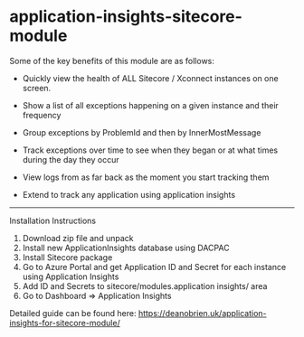 # application-insights-sitecore-module

Some of the key benefits of this module are as follows:

 - Quickly view the health of ALL Sitecore / Xconnect instances on one screen.

 - Show a list of all exceptions happening on a given instance and their frequency

 - Group exceptions by ProblemId and then by InnerMostMessage

 - Track exceptions over time to see when they began or at what times during the day they occur

 - View logs from as far back as the moment you start tracking them
 
 - Extend to track any application using application insights
 
 --------------------------------
 
 Installation Instructions
 
 1) Download zip file and unpack
 2) Install new ApplicationInsights database using DACPAC
 3) Install Sitecore package
 4) Go to Azure Portal and get Application ID and Secret for each instance using Application Insights
 5) Add ID and Secrets to sitecore/modules.application insights/ area
 6) Go to Dashboard => Application Insights
 
 Detailed guide can be found here:
 https://deanobrien.uk/application-insights-for-sitecore-module/
